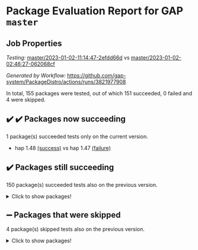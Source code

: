 # Package Evaluation Report for GAP `master`

## Job Properties

*Testing:* [master/2023-01-02-11:14:47-2efdd66d](https://github.com/gap-system/PackageDistro/blob/data/reports/master/2023-01-02-11:14:47-2efdd66d) vs [master/2023-01-02-02:46:27-062068cf](https://github.com/gap-system/PackageDistro/blob/data/reports/master/2023-01-02-02:46:27-062068cf)

*Generated by Workflow:* https://github.com/gap-system/PackageDistro/actions/runs/3821977908

In total, 155 packages were tested, out of which 151 succeeded, 0 failed and 4 were skipped.

## :heavy_check_mark: :heavy_check_mark: Packages now succeeding

1 package(s) succeeded tests only on the current version.
- hap 1.48 [(success)](https://github.com/gap-system/PackageDistro/actions/runs/3821977908/jobs/6501787995) vs hap 1.47 [(failure)](https://github.com/gap-system/PackageDistro/actions/runs/3819809929/jobs/6497752024)

## :heavy_check_mark: Packages still succeeding

150 package(s) succeeded tests also on the previous version.
<details><summary>Click to show packages!</summary>

- 4ti2interface 2022.09-01 [(success)](https://github.com/gap-system/PackageDistro/actions/runs/3821977908/jobs/6501784425)
- ace 5.6.1 [(success)](https://github.com/gap-system/PackageDistro/actions/runs/3821977908/jobs/6501784511)
- aclib 1.3.2 [(success)](https://github.com/gap-system/PackageDistro/actions/runs/3821977908/jobs/6501784566)
- agt 0.3.1 [(success)](https://github.com/gap-system/PackageDistro/actions/runs/3821977908/jobs/6501784621)
- alnuth 3.2.1 [(success)](https://github.com/gap-system/PackageDistro/actions/runs/3821977908/jobs/6501784689)
- anupq 3.2.6 [(success)](https://github.com/gap-system/PackageDistro/actions/runs/3821977908/jobs/6501784753)
- atlasrep 2.1.6 [(success)](https://github.com/gap-system/PackageDistro/actions/runs/3821977908/jobs/6501784820)
- autodoc 2022.10.20 [(success)](https://github.com/gap-system/PackageDistro/actions/runs/3821977908/jobs/6501784875)
- automata 1.15 [(success)](https://github.com/gap-system/PackageDistro/actions/runs/3821977908/jobs/6501784936)
- automgrp 1.3.2 [(success)](https://github.com/gap-system/PackageDistro/actions/runs/3821977908/jobs/6501784988)
- autpgrp 1.11 [(success)](https://github.com/gap-system/PackageDistro/actions/runs/3821977908/jobs/6501785032)
- cap 2022.12-15 [(success)](https://github.com/gap-system/PackageDistro/actions/runs/3821977908/jobs/6501785090)
- caratinterface 2.3.4 [(success)](https://github.com/gap-system/PackageDistro/actions/runs/3821977908/jobs/6501785173)
- cddinterface 2022.11.01 [(success)](https://github.com/gap-system/PackageDistro/actions/runs/3821977908/jobs/6501785234)
- circle 1.6.5 [(success)](https://github.com/gap-system/PackageDistro/actions/runs/3821977908/jobs/6501785297)
- classicpres 1.22 [(success)](https://github.com/gap-system/PackageDistro/actions/runs/3821977908/jobs/6501785342)
- cohomolo 1.6.10 [(success)](https://github.com/gap-system/PackageDistro/actions/runs/3821977908/jobs/6501785394)
- congruence 1.2.4 [(success)](https://github.com/gap-system/PackageDistro/actions/runs/3821977908/jobs/6501785442)
- corelg 1.56 [(success)](https://github.com/gap-system/PackageDistro/actions/runs/3821977908/jobs/6501785501)
- crime 1.6 [(success)](https://github.com/gap-system/PackageDistro/actions/runs/3821977908/jobs/6501785568)
- crisp 1.4.6 [(success)](https://github.com/gap-system/PackageDistro/actions/runs/3821977908/jobs/6501785637)
- crypting 0.10.4 [(success)](https://github.com/gap-system/PackageDistro/actions/runs/3821977908/jobs/6501785706)
- cryst 4.1.25 [(success)](https://github.com/gap-system/PackageDistro/actions/runs/3821977908/jobs/6501785773)
- crystcat 1.1.10 [(success)](https://github.com/gap-system/PackageDistro/actions/runs/3821977908/jobs/6501785817)
- ctbllib 1.3.4 [(success)](https://github.com/gap-system/PackageDistro/actions/runs/3821977908/jobs/6501785860)
- cubefree 1.19 [(success)](https://github.com/gap-system/PackageDistro/actions/runs/3821977908/jobs/6501785913)
- curlinterface 2.3.1 [(success)](https://github.com/gap-system/PackageDistro/actions/runs/3821977908/jobs/6501785961)
- cvec 2.7.6 [(success)](https://github.com/gap-system/PackageDistro/actions/runs/3821977908/jobs/6501786014)
- datastructures 0.3.0 [(success)](https://github.com/gap-system/PackageDistro/actions/runs/3821977908/jobs/6501786053)
- deepthought 1.0.6 [(success)](https://github.com/gap-system/PackageDistro/actions/runs/3821977908/jobs/6501786099)
- design 1.7 [(success)](https://github.com/gap-system/PackageDistro/actions/runs/3821977908/jobs/6501786141)
- difsets 2.3.1 [(success)](https://github.com/gap-system/PackageDistro/actions/runs/3821977908/jobs/6501786187)
- digraphs 1.6.1 [(success)](https://github.com/gap-system/PackageDistro/actions/runs/3821977908/jobs/6501786239)
- edim 1.3.6 [(success)](https://github.com/gap-system/PackageDistro/actions/runs/3821977908/jobs/6501786292)
- example 4.3.2 [(success)](https://github.com/gap-system/PackageDistro/actions/runs/3821977908/jobs/6501786359)
- examplesforhomalg 2022.11-01 [(success)](https://github.com/gap-system/PackageDistro/actions/runs/3821977908/jobs/6501786433)
- factint 1.6.3 [(success)](https://github.com/gap-system/PackageDistro/actions/runs/3821977908/jobs/6501786490)
- ferret 1.0.9 [(success)](https://github.com/gap-system/PackageDistro/actions/runs/3821977908/jobs/6501786544)
- fga 1.4.0 [(success)](https://github.com/gap-system/PackageDistro/actions/runs/3821977908/jobs/6501786600)
- fining 1.5.4 [(success)](https://github.com/gap-system/PackageDistro/actions/runs/3821977908/jobs/6501786645)
- float 1.0.3 [(success)](https://github.com/gap-system/PackageDistro/actions/runs/3821977908/jobs/6501786700)
- format 1.4.3 [(success)](https://github.com/gap-system/PackageDistro/actions/runs/3821977908/jobs/6501786747)
- forms 1.2.9 [(success)](https://github.com/gap-system/PackageDistro/actions/runs/3821977908/jobs/6501786798)
- fplsa 1.2.5 [(success)](https://github.com/gap-system/PackageDistro/actions/runs/3821977908/jobs/6501786852)
- fr 2.4.12 [(success)](https://github.com/gap-system/PackageDistro/actions/runs/3821977908/jobs/6501786898)
- francy 1.2.5 [(success)](https://github.com/gap-system/PackageDistro/actions/runs/3821977908/jobs/6501786951)
- fwtree 1.3 [(success)](https://github.com/gap-system/PackageDistro/actions/runs/3821977908/jobs/6501787020)
- gapdoc 1.6.6 [(success)](https://github.com/gap-system/PackageDistro/actions/runs/3821977908/jobs/6501787066)
- gauss 2022.12-01 [(success)](https://github.com/gap-system/PackageDistro/actions/runs/3821977908/jobs/6501787140)
- gaussforhomalg 2022.08-03 [(success)](https://github.com/gap-system/PackageDistro/actions/runs/3821977908/jobs/6501787215)
- gbnp 1.0.5 [(success)](https://github.com/gap-system/PackageDistro/actions/runs/3821977908/jobs/6501787287)
- generalizedmorphismsforcap 2022.12-01 [(success)](https://github.com/gap-system/PackageDistro/actions/runs/3821977908/jobs/6501787357)
- genss 1.6.8 [(success)](https://github.com/gap-system/PackageDistro/actions/runs/3821977908/jobs/6501787427)
- gradedmodules 2022.09-02 [(success)](https://github.com/gap-system/PackageDistro/actions/runs/3821977908/jobs/6501787487)
- gradedringforhomalg 2022.11-01 [(success)](https://github.com/gap-system/PackageDistro/actions/runs/3821977908/jobs/6501787555)
- grape 4.9.0 [(success)](https://github.com/gap-system/PackageDistro/actions/runs/3821977908/jobs/6501787620)
- groupoids 1.71 [(success)](https://github.com/gap-system/PackageDistro/actions/runs/3821977908/jobs/6501787704)
- grpconst 2.6.3 [(success)](https://github.com/gap-system/PackageDistro/actions/runs/3821977908/jobs/6501787770)
- guarana 0.96.3 [(success)](https://github.com/gap-system/PackageDistro/actions/runs/3821977908/jobs/6501787842)
- guava 3.17 [(success)](https://github.com/gap-system/PackageDistro/actions/runs/3821977908/jobs/6501787926)
- hapcryst 0.1.15 [(success)](https://github.com/gap-system/PackageDistro/actions/runs/3821977908/jobs/6501788063)
- hecke 1.5.3 [(success)](https://github.com/gap-system/PackageDistro/actions/runs/3821977908/jobs/6501788129)
- help 3.5 [(success)](https://github.com/gap-system/PackageDistro/actions/runs/3821977908/jobs/6501788204)
- homalg 2022.12-02 [(success)](https://github.com/gap-system/PackageDistro/actions/runs/3821977908/jobs/6501788276)
- homalgtocas 2022.11-02 [(success)](https://github.com/gap-system/PackageDistro/actions/runs/3821977908/jobs/6501788336)
- idrel 2.44 [(success)](https://github.com/gap-system/PackageDistro/actions/runs/3821977908/jobs/6501788403)
- images 1.3.1 [(success)](https://github.com/gap-system/PackageDistro/actions/runs/3821977908/jobs/6501788468)
- intpic 0.3.0 [(success)](https://github.com/gap-system/PackageDistro/actions/runs/3821977908/jobs/6501788537)
- io 4.8.0 [(success)](https://github.com/gap-system/PackageDistro/actions/runs/3821977908/jobs/6501788634)
- io_forhomalg 2022.11-01 [(success)](https://github.com/gap-system/PackageDistro/actions/runs/3821977908/jobs/6501788697)
- irredsol 1.4.4 [(success)](https://github.com/gap-system/PackageDistro/actions/runs/3821977908/jobs/6501788764)
- json 2.1.1 [(success)](https://github.com/gap-system/PackageDistro/actions/runs/3821977908/jobs/6501788824)
- jupyterkernel 1.4.1 [(success)](https://github.com/gap-system/PackageDistro/actions/runs/3821977908/jobs/6501788870)
- jupyterviz 1.5.6 [(success)](https://github.com/gap-system/PackageDistro/actions/runs/3821977908/jobs/6501788924)
- kan 1.34 [(success)](https://github.com/gap-system/PackageDistro/actions/runs/3821977908/jobs/6501788991)
- kbmag 1.5.10 [(success)](https://github.com/gap-system/PackageDistro/actions/runs/3821977908/jobs/6501789049)
- laguna 3.9.5 [(success)](https://github.com/gap-system/PackageDistro/actions/runs/3821977908/jobs/6501789111)
- liealgdb 2.2.1 [(success)](https://github.com/gap-system/PackageDistro/actions/runs/3821977908/jobs/6501789160)
- liepring 2.8 [(success)](https://github.com/gap-system/PackageDistro/actions/runs/3821977908/jobs/6501789208)
- liering 2.4.2 [(success)](https://github.com/gap-system/PackageDistro/actions/runs/3821977908/jobs/6501789249)
- linearalgebraforcap 2022.12-04 [(success)](https://github.com/gap-system/PackageDistro/actions/runs/3821977908/jobs/6501789298)
- localizeringforhomalg 2022.11-01 [(success)](https://github.com/gap-system/PackageDistro/actions/runs/3821977908/jobs/6501789370)
- loops 3.4.3 [(success)](https://github.com/gap-system/PackageDistro/actions/runs/3821977908/jobs/6501789428)
- lpres 1.0.3 [(success)](https://github.com/gap-system/PackageDistro/actions/runs/3821977908/jobs/6501789490)
- majoranaalgebras 1.5.1 [(success)](https://github.com/gap-system/PackageDistro/actions/runs/3821977908/jobs/6501789541)
- mapclass 1.4.6 [(success)](https://github.com/gap-system/PackageDistro/actions/runs/3821977908/jobs/6501789600)
- matgrp 0.70 [(success)](https://github.com/gap-system/PackageDistro/actions/runs/3821977908/jobs/6501789671)
- matricesforhomalg 2022.12-01 [(success)](https://github.com/gap-system/PackageDistro/actions/runs/3821977908/jobs/6501789741)
- modisom 2.5.3 [(success)](https://github.com/gap-system/PackageDistro/actions/runs/3821977908/jobs/6501789799)
- modulepresentationsforcap 2022.12-01 [(success)](https://github.com/gap-system/PackageDistro/actions/runs/3821977908/jobs/6501789860)
- modules 2022.11-01 [(success)](https://github.com/gap-system/PackageDistro/actions/runs/3821977908/jobs/6501789917)
- monoidalcategories 2022.12-01 [(success)](https://github.com/gap-system/PackageDistro/actions/runs/3821977908/jobs/6501789969)
- nconvex 2022.09-01 [(success)](https://github.com/gap-system/PackageDistro/actions/runs/3821977908/jobs/6501790033)
- nilmat 1.4.2 [(success)](https://github.com/gap-system/PackageDistro/actions/runs/3821977908/jobs/6501790095)
- nock 1.5 [(success)](https://github.com/gap-system/PackageDistro/actions/runs/3821977908/jobs/6501790158)
- normalizinterface 1.3.5 [(success)](https://github.com/gap-system/PackageDistro/actions/runs/3821977908/jobs/6501790272)
- nq 2.5.9 [(success)](https://github.com/gap-system/PackageDistro/actions/runs/3821977908/jobs/6501790339)
- numericalsgps 1.3.1 [(success)](https://github.com/gap-system/PackageDistro/actions/runs/3821977908/jobs/6501790403)
- openmath 11.5.2 [(success)](https://github.com/gap-system/PackageDistro/actions/runs/3821977908/jobs/6501790474)
- orb 4.9.0 [(success)](https://github.com/gap-system/PackageDistro/actions/runs/3821977908/jobs/6501790529)
- packagemanager 1.3.2 [(success)](https://github.com/gap-system/PackageDistro/actions/runs/3821977908/jobs/6501790592)
- patternclass 2.4.3 [(success)](https://github.com/gap-system/PackageDistro/actions/runs/3821977908/jobs/6501790648)
- permut 2.0.4 [(success)](https://github.com/gap-system/PackageDistro/actions/runs/3821977908/jobs/6501790716)
- polenta 1.3.10 [(success)](https://github.com/gap-system/PackageDistro/actions/runs/3821977908/jobs/6501790779)
- polymaking 0.8.6 [(success)](https://github.com/gap-system/PackageDistro/actions/runs/3821977908/jobs/6501790844)
- primgrp 3.4.3 [(success)](https://github.com/gap-system/PackageDistro/actions/runs/3821977908/jobs/6501790918)
- profiling 2.5.2 [(success)](https://github.com/gap-system/PackageDistro/actions/runs/3821977908/jobs/6501790993)
- qpa 1.34 [(success)](https://github.com/gap-system/PackageDistro/actions/runs/3821977908/jobs/6501791092)
- quagroup 1.8.3 [(success)](https://github.com/gap-system/PackageDistro/actions/runs/3821977908/jobs/6501791191)
- radiroot 2.9 [(success)](https://github.com/gap-system/PackageDistro/actions/runs/3821977908/jobs/6501791306)
- rcwa 4.7.1 [(success)](https://github.com/gap-system/PackageDistro/actions/runs/3821977908/jobs/6501791399)
- rds 1.8 [(success)](https://github.com/gap-system/PackageDistro/actions/runs/3821977908/jobs/6501791470)
- recog 1.4.2 [(success)](https://github.com/gap-system/PackageDistro/actions/runs/3821977908/jobs/6501791545)
- repndecomp 1.2.1 [(success)](https://github.com/gap-system/PackageDistro/actions/runs/3821977908/jobs/6501791614)
- repsn 3.1.0 [(success)](https://github.com/gap-system/PackageDistro/actions/runs/3821977908/jobs/6501791689)
- resclasses 4.7.3 [(success)](https://github.com/gap-system/PackageDistro/actions/runs/3821977908/jobs/6501791756)
- ringsforhomalg 2022.11-01 [(success)](https://github.com/gap-system/PackageDistro/actions/runs/3821977908/jobs/6501791828)
- sco 2022.09-01 [(success)](https://github.com/gap-system/PackageDistro/actions/runs/3821977908/jobs/6501791930)
- scscp 2.4.0 [(success)](https://github.com/gap-system/PackageDistro/actions/runs/3821977908/jobs/6501792009)
- semigroups 5.2.0 [(success)](https://github.com/gap-system/PackageDistro/actions/runs/3821977908/jobs/6501792091)
- sglppow 2.3 [(success)](https://github.com/gap-system/PackageDistro/actions/runs/3821977908/jobs/6501792173)
- sgpviz 0.999.5 [(success)](https://github.com/gap-system/PackageDistro/actions/runs/3821977908/jobs/6501792275)
- simpcomp 2.1.14 [(success)](https://github.com/gap-system/PackageDistro/actions/runs/3821977908/jobs/6501792380)
- singular 2022.09.23 [(success)](https://github.com/gap-system/PackageDistro/actions/runs/3821977908/jobs/6501792468)
- sl2reps 1.1 [(success)](https://github.com/gap-system/PackageDistro/actions/runs/3821977908/jobs/6501792565)
- sla 1.5.3 [(success)](https://github.com/gap-system/PackageDistro/actions/runs/3821977908/jobs/6501792659)
- smallgrp 1.5.1 [(success)](https://github.com/gap-system/PackageDistro/actions/runs/3821977908/jobs/6501792764)
- smallsemi 0.6.13 [(success)](https://github.com/gap-system/PackageDistro/actions/runs/3821977908/jobs/6501792877)
- sonata 2.9.6 [(success)](https://github.com/gap-system/PackageDistro/actions/runs/3821977908/jobs/6501792988)
- sophus 1.27 [(success)](https://github.com/gap-system/PackageDistro/actions/runs/3821977908/jobs/6501793106)
- spinsym 1.5.2 [(success)](https://github.com/gap-system/PackageDistro/actions/runs/3821977908/jobs/6501793215)
- standardff 0.9.4 [(success)](https://github.com/gap-system/PackageDistro/actions/runs/3821977908/jobs/6501793322)
- symbcompcc 1.3.2 [(success)](https://github.com/gap-system/PackageDistro/actions/runs/3821977908/jobs/6501793416)
- thelma 1.3 [(success)](https://github.com/gap-system/PackageDistro/actions/runs/3821977908/jobs/6501793547)
- tomlib 1.2.9 [(success)](https://github.com/gap-system/PackageDistro/actions/runs/3821977908/jobs/6501793671)
- toolsforhomalg 2022.12-01 [(success)](https://github.com/gap-system/PackageDistro/actions/runs/3821977908/jobs/6501793769)
- toric 1.9.5 [(success)](https://github.com/gap-system/PackageDistro/actions/runs/3821977908/jobs/6501793888)
- toricvarieties 2022.07.13 [(success)](https://github.com/gap-system/PackageDistro/actions/runs/3821977908/jobs/6501793998)
- transgrp 3.6.3 [(success)](https://github.com/gap-system/PackageDistro/actions/runs/3821977908/jobs/6501794101)
- ugaly 4.0.3 [(success)](https://github.com/gap-system/PackageDistro/actions/runs/3821977908/jobs/6501794237)
- unipot 1.5 [(success)](https://github.com/gap-system/PackageDistro/actions/runs/3821977908/jobs/6501794392)
- unitlib 4.1.0 [(success)](https://github.com/gap-system/PackageDistro/actions/runs/3821977908/jobs/6501794537)
- utils 0.81 [(success)](https://github.com/gap-system/PackageDistro/actions/runs/3821977908/jobs/6501794692)
- uuid 0.7 [(success)](https://github.com/gap-system/PackageDistro/actions/runs/3821977908/jobs/6501794812)
- walrus 0.9991 [(success)](https://github.com/gap-system/PackageDistro/actions/runs/3821977908/jobs/6501794912)
- wedderga 4.10.2 [(success)](https://github.com/gap-system/PackageDistro/actions/runs/3821977908/jobs/6501795004)
- xmod 2.88 [(success)](https://github.com/gap-system/PackageDistro/actions/runs/3821977908/jobs/6501795093)
- xmodalg 1.23 [(success)](https://github.com/gap-system/PackageDistro/actions/runs/3821977908/jobs/6501795192)
- yangbaxter 0.10.2 [(success)](https://github.com/gap-system/PackageDistro/actions/runs/3821977908/jobs/6501795293)
- zeromqinterface 0.14 [(success)](https://github.com/gap-system/PackageDistro/actions/runs/3821977908/jobs/6501795418)
</details>

## :heavy_minus_sign: Packages that were skipped

4 package(s) skipped tests also on the previous version.
<details><summary>Click to show packages!</summary>

- browse 1.8.19 [(skipped)](https://github.com/gap-system/PackageDistro/actions/runs/3821977908/jobs/6501666687)
- itc 1.5.1 [(skipped)](https://github.com/gap-system/PackageDistro/actions/runs/3821977908/jobs/6501666687)
- polycyclic 2.16 [(skipped)](https://github.com/gap-system/PackageDistro/actions/runs/3821977908/jobs/6501666687)
- xgap 4.31 [(skipped)](https://github.com/gap-system/PackageDistro/actions/runs/3821977908/jobs/6501666687)
</details>

